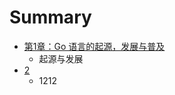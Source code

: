 # Summary

* [第1章：Go 语言的起源，发展与普及](di_1_zhang_ff1a_go_yu_yan_de_qi_yuan_ff0c_fa_zhan_.md)
   * 起源与发展
* [2](2.md)
   * 1212

